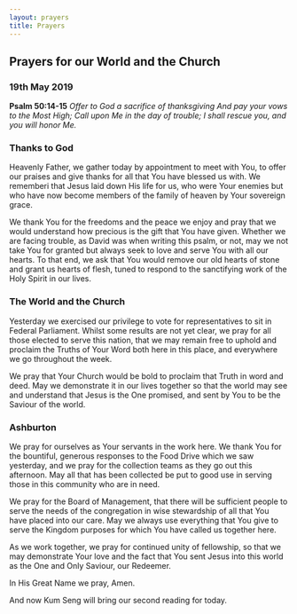 ```yaml
---
layout: prayers
title: Prayers
---
```

## Prayers for our World and the Church 

### 19th May 2019
__Psalm 50:14-15__ _Offer to God a sacrifice of thanksgiving And pay your vows to the Most High;  Call upon Me in the day of trouble; I shall rescue you, and you will honor Me._

### Thanks to God
Heavenly Father, we gather today by appointment to meet with You, to offer our praises and give thanks for all that You have blessed us with. We rememberi that Jesus laid down His life for us, who were Your enemies but who have now become members of the family of heaven by Your sovereign grace.

We thank You for the freedoms and the peace we enjoy and pray that we would understand how precious is the gift that You have given. Whether we are facing trouble, as David was when writing this psalm, or not, may we not take You for granted but always seek to love and serve You with all our hearts. To that end, we ask that You would remove our old hearts of stone and grant us hearts of flesh, tuned to respond to the sanctifying work of the Holy Spirit in our lives. 

### The World and the Church
Yesterday we exercised our privilege to vote for representatives to sit in Federal Parliament. Whilst some results are  not yet clear, we pray for all those elected to serve this nation, that we may remain free to uphold and proclaim the Truths of Your Word both here in this place, and everywhere we go throughout the week.

We pray that Your Church would be bold to proclaim that Truth in word and deed. May we demonstrate it in our lives together so that the world may see and understand that Jesus is the One promised, and sent by You to be the Saviour of the world. 

### Ashburton
We pray for ourselves as Your servants in the work here. We thank You for the bountiful, generous responses to the Food Drive which we saw yesterday, and we pray for the collection teams as they go out this afternoon. May all that has been collected be put to good use in serving those in this community who are in need.

We pray for the Board of Management, that there will be sufficient people to serve the needs of the congregation in wise stewardship of all that You have placed into our care. May we always use everything that You give to serve the Kingdom purposes for which You have called us together here.

As we work together, we pray for continued unity of fellowship, so that we may demonstrate Your love and the fact that You sent Jesus into this world as the One and Only Saviour, our Redeemer.

In His Great Name we pray, Amen.

And now Kum Seng will bring our second reading for today.
